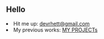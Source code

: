 ## Hello

<li> Hit me up: <a href="mailto:devrhett@gmail.com">devrhett@gmail.com</a> </li>
<li> My previous works: <a href="https://github.com/rhettbu/-MY-Projects-README-"> MY PROJECTs </a> </li>
